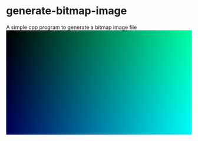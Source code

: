 # generate-bitmap-image
A simple cpp program to generate a bitmap image file
![generated bitmap image](https://raw.githubusercontent.com/utkarsh914/generate-bitmap-image/master/bitMapImage.bmp)

